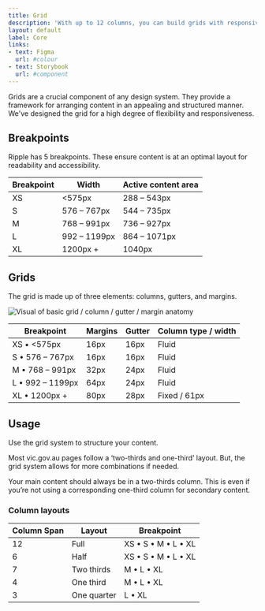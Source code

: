 ```yaml
---
title: Grid
description: 'With up to 12 columns, you can build grids with responsive layouts across different breakpoints.'
layout: default
label: Core
links:
- text: Figma
  url: #colour
- text: Storybook
  url: #component
---
```


Grids are a crucial component of any design system. They provide a framework for arranging content in an appealing and structured manner. We've designed the grid for a high degree of flexibility and responsiveness.

## Breakpoints
Ripple has 5 breakpoints. These ensure content is at an optimal layout for readability and accessibility.

| Breakpoint | Width        | Active content area |
|------------|--------------|---------------------|
|   XS       | <575px       | 288 – 543px         |
|   S        | 576 – 767px  | 544 – 735px         |
|   M        | 768 – 991px  | 736 – 927px         |
|   L        | 992 – 1199px | 864 – 1071px        |
|   XL       | 1200px +     | 1040px              |

## Grids
The grid is made up of three elements: columns, gutters, and margins.

![Visual of basic grid / column / gutter / margin anatomy](/assets/img/Grid-Grid-Anatomy.png)

| Breakpoint           | Margins | Gutter  | Column type / width |
|----------------------|---------|---------|---------------------|
|   XS  • <575px       | 16px    | 16px    | Fluid               |
|   S   • 576 – 767px  | 16px    | 16px    | Fluid               |
|   M   • 768 – 991px  | 32px    | 24px    | Fluid               |
|   L   • 992 – 1199px | 64px    | 24px    | Fluid               |
|   XL  • 1200px +     | 80px    | 28px    | Fixed / 61px        |

## Usage
Use the grid system to structure your content.

Most vic.gov.au pages follow a ‘two-thirds and one-third’ layout. But, the grid system allows for more combinations if needed.

Your main content should always be in a two-thirds column. This is even if you’re not using a corresponding one-third column for secondary content.

### Column layouts

| Column Span | Layout      | Breakpoint          |
|-------------|-------------|---------------------|
| 12          | Full        | XS • S • M • L • XL |
| 6           | Half        | XS • S • M • L • XL |
| 7           | Two thirds  | M • L • XL          |
| 4           | One third   | M • L • XL          |
| 3           | One quarter | L • XL              |
